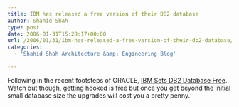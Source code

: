 ```yaml
---
title: IBM has released a free version of their DB2 database
author: Shahid Shah
type: post
date: 2006-01-31T15:28:17+00:00
url: /2006/01/31/ibm-has-released-a-free-version-of-their-db2-database/
categories:
  - 'Shahid Shah Architecture &amp; Engineering Blog'

---
```

Following in the recent footsteps of ORACLE, [IBM Sets DB2 Database Free][1]. Watch out though, getting hooked is free but once you get beyond the initial small database size the upgrades will cost you a pretty penny.

 [1]: http://developers.slashdot.org/article.pl?sid=06/01/30/1529215&from=rss